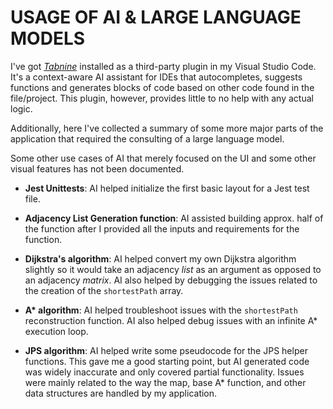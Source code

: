 # USAGE OF AI & LARGE LANGUAGE MODELS

I've got _[Tabnine](https://www.tabnine.com/ "Tabnine Homepage")_ installed as a third-party plugin in my Visual Studio Code. It's a context-aware AI assistant for IDEs that autocompletes, suggests functions and generates blocks of code based on other code found in the file/project. This plugin, however, provides little to no help with any actual logic.

Additionally, here I've collected a summary of some more major parts of the application that required the consulting of a large language model.

Some other use cases of AI that merely focused on the UI and some other visual features has not been documented.

- **Jest Unittests**: AI helped initialize the first basic layout for a Jest test file.

- **Adjacency List Generation function**: AI assisted building approx. half of the function after I provided all the inputs and requirements for the function.

- **Dijkstra's algorithm**: AI helped convert my own Dijkstra algorithm slightly so it would take an adjacency _list_ as an argument as opposed to an adjacency _matrix_. AI also helped by debugging the issues related to the creation of the `shortestPath` array.

- **A\* algorithm**: AI helped troubleshoot issues with the `shortestPath` reconstruction function. AI also helped debug issues with an infinite A\* execution loop.

- **JPS algorithm**: AI helped write some pseudocode for the JPS helper functions. This gave me a good starting point, but AI generated code was widely inaccurate and only covered partial functionality. Issues were mainly related to the way the map, base A\* function, and other data structures are handled by my application.
